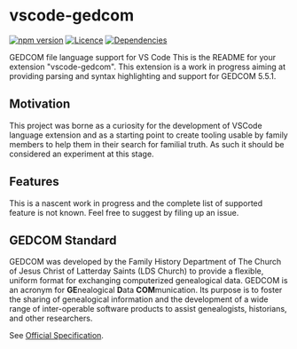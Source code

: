 # vscode-gedcom
[![npm version](https://img.shields.io/npm/v/vscode-gedcom.svg)](https://www.npmjs.com/package/vscode-gedcom)
[![Licence](https://img.shields.io/npm/l/vscode-gedcom.svg)](https://github.com/fguitton/vscode-gedcom/blob/master/LICENSE)
[![Dependencies](https://david-dm.org/fguitton/vscode-gedcom/status.svg)](https://david-dm.org/fguitton/vscode-gedcom)

GEDCOM file language support for VS Code
This is the README for your extension "vscode-gedcom". This extension is a work in progress aiming at providing parsing and syntax highlighting and support for GEDCOM 5.5.1.

## Motivation

This project was borne as a curiosity for the development of VSCode language extension and as a starting point to create tooling usable by family members to help them in their search for familial truth. As such it should be considered an experiment at this stage.

## Features

This is a nascent work in progress and the complete list of supported feature is not known. Feel free to suggest by filing up an issue.

## GEDCOM Standard

GEDCOM was developed by the Family History Department of The Church of Jesus Christ of Latterday Saints (LDS Church) to provide a flexible, uniform format for exchanging computerized
genealogical data. GEDCOM is an acronym for **GE**nealogical **D**ata **COM**munication. Its purpose is to
foster the sharing of genealogical information and the development of a wide range of inter-operable
software products to assist genealogists, historians, and other researchers.

See [Official Specification](https://edge.fscdn.org/assets/img/documents/ged551-5bac5e57fe88dd37df0e153d9c515335.pdf).
